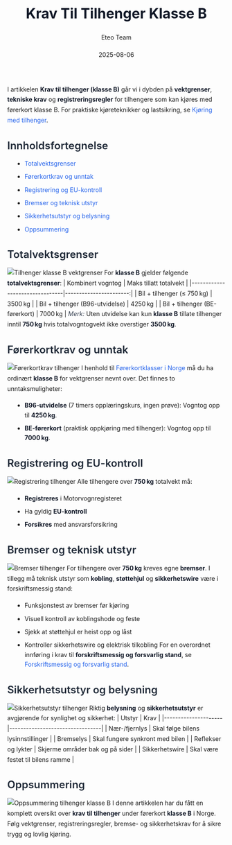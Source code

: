 ﻿---
title: "Krav Til Tilhenger Klasse B"
date: 2025-08-06
draft: false
author: "Eteo Team"
description: "Guide to Krav Til Tilhenger Klasse B for Norwegian driving theory exam."
categories: ["Driving Theory"]
tags: ["driving", "theory", "safety"]
featured_image: "/blogs/teori/krav-til-tilhenger-klasse-b/krav-til-tilhenger-klasse-b-image.svg"
---
<style>
/* Base text styling */
.article-content {
  font-family: 'Inter', -apple-system, BlinkMacSystemFont, 'Segoe UI', Roboto, Oxygen, Ubuntu, Cantarell, 'Open Sans', 'Helvetica Neue', sans-serif;
  line-height: 1.6;
  color: #1f2937;
  font-size: 16px;
}
/* Headers */
h1 {
  font-size: 2rem;
  font-weight: 700;
  margin: 2rem 0 1.5rem;
  color: #111827;
}
h2 {
  font-size: 1.5rem;
  font-weight: 600;
  margin: 2rem 0 1rem;
  color: #1f2937;
}
h3 {
  font-size: 1.25rem;
  font-weight: 600;
  margin: 1.5rem 0 0.75rem;
  color: #374151;
}
/* Paragraphs */
p {
  margin: 1rem 0;
  line-height: 1.7;
}
/* Lists */
ul, ol {
  margin: 1rem 0 1rem 1.5rem;
  padding-left: 1rem;
}
li {
  margin-bottom: 0.5rem;
  line-height: 1.6;
}
/* Bold and emphasis text */
strong, b {
  font-weight: 700 !important;
  color: #111827;
}
em, i {
  font-style: italic;
  color: #374151;
}
strong em, b i, em strong, i b {
  font-weight: 700 !important;
  font-style: italic;
  color: #111827;
}
/* Links */
a {
  color: #2563eb;
  text-decoration: none;
  transition: color 0.2s ease;
}
a:hover {
  color: #1d4ed8;
  text-decoration: underline;
}
/* Code blocks */
pre, code {
  font-family: 'SFMono-Regular', Consolas, 'Liberation Mono', Menlo, monospace;
  background-color: #f3f4f6;
  border-radius: 0.375rem;
  font-size: 0.875em;
}
pre {
  padding: 1rem;
  overflow-x: auto;
  margin: 1rem 0;
}
code {
  padding: 0.2em 0.4em;
}
/* Blockquotes */
blockquote {
  border-left: 4px solid #e5e7eb;
  margin: 1.5rem 0;
  padding: 0.75rem 1rem 0.75rem 1.5rem;
  background-color: #f9fafb;
  color: #4b5563;
  font-style: italic;
}
/* Tables */
table {
  margin: 1.5rem auto !important;
  border-collapse: collapse !important;
  width: 100% !important;
  max-width: 100%;
  box-shadow: 0 1px 3px rgba(0,0,0,0.1) !important;
  border-radius: 0.5rem !important;
  overflow: hidden !important;
  border: 1px solid #e5e7eb !important;
  display: table !important;
}
th, td {
  padding: 0.75rem 1.25rem !important;
  text-align: left !important;
  border: 1px solid #e5e7eb !important;
  vertical-align: top;
}
th {
  background-color: #f9fafb !important;
  font-weight: 600 !important;
  color: #111827 !important;
  text-transform: uppercase !important;
  font-size: 0.75rem !important;
  letter-spacing: 0.05em !important;
}
tr:nth-child(even) {
  background-color: #f9fafb !important;
}
tr:hover {
  background-color: #f3f4f6 !important;
}
/* Responsive adjustments */
@media (max-width: 768px) {
  .article-content {
    font-size: 15px;
  }
  h1 { font-size: 1.75rem; }
  h2 { font-size: 1.375rem; }
  h3 { font-size: 1.125rem; }
  table {
    display: block !important;
    overflow-x: auto !important;
    -webkit-overflow-scrolling: touch;
  }
}
</style>
I artikkelen **Krav til tilhenger (klasse B)** går vi i dybden på **vektgrenser**, **tekniske krav** og **registreringsregler** for tilhengere som kan kjøres med førerkort klasse B. For praktiske kjøreteknikker og lastsikring, se [Kjøring med tilhenger](/blogs/teori/kjoring-med-tilhenger "Kjøring med tilhenger - Guide til trygg hengerkjøring i Norge").
## Innholdsfortegnelse
* [Totalvektsgrenser](#totalvektsgrenser)
* [Førerkortkrav og unntak](#forerkortkrav-og-unntak)
* [Registrering og EU-kontroll](#registrering-og-eu-kontroll)
* [Bremser og teknisk utstyr](#bremser-og-teknisk-utstyr)
* [Sikkerhetsutstyr og belysning](#sikkerhetsutstyr-og-belysning)
* [Oppsummering](#oppsummering)
## Totalvektsgrenser
![Tilhenger klasse B vektgrenser](/blogs/teori/krav-til-tilhenger-klasse-b/tilhenger-klasse-b-vektgrenser.svg)
For **klasse B** gjelder følgende **totalvektsgrenser**:
| Kombinert vogntog               | Maks tillatt totalvekt |
|--------------------------------|-----------------------:|
| Bil + tilhenger (≤ 750 kg)      | 3500 kg                |
| Bil + tilhenger (B96-utvidelse) | 4250 kg                |
| Bil + tilhenger (BE-førerkort)  | 7000 kg                |
*Merk:* Uten utvidelse kan kun **klasse B** tillate tilhenger inntil **750 kg** hvis totalvogntogvekt ikke overstiger **3500 kg**.
## Førerkortkrav og unntak
![Førerkortkrav tilhenger](/blogs/teori/krav-til-tilhenger-klasse-b/forerkort-tilhenger-klasse-b.svg)
I henhold til [Førerkortklasser i Norge](/blogs/teori/forerkortklasser-oversikt "Førerkortklasser i Norge – oversikt og inndeling") må du ha ordinært **klasse B** for vektgrenser nevnt over. Det finnes to unntaksmuligheter:
* **B96-utvidelse** (7 timers opplæringskurs, ingen prøve): Vogntog opp til **4250 kg**.
* **BE-førerkort** (praktisk oppkjøring med tilhenger): Vogntog opp til **7000 kg**.
## Registrering og EU-kontroll
![Registrering tilhenger](/blogs/teori/krav-til-tilhenger-klasse-b/registrering-tilhenger.svg)
Alle tilhengere over **750 kg** totalvekt må:
* **Registreres** i Motorvognregisteret  
* Ha gyldig **EU-kontroll**  
* **Forsikres** med ansvarsforsikring  
## Bremser og teknisk utstyr
![Bremser tilhenger](/blogs/teori/krav-til-tilhenger-klasse-b/bremser-tilhenger.svg)
For tilhengere over **750 kg** kreves egne **bremser**. I tillegg må teknisk utstyr som **kobling**, **støttehjul** og **sikkerhetswire** være i forskriftsmessig stand:
* Funksjonstest av bremser før kjøring  
* Visuell kontroll av koblingshode og feste  
* Sjekk at støttehjul er heist opp og låst  
* Kontroller sikkerhetswire og elektrisk tilkobling
For en overordnet innføring i krav til **forskriftsmessig og forsvarlig stand**, se [Forskriftsmessig og forsvarlig stand](/blogs/teori/forskriftsmessig-og-forsvarlig-stand "Forskriftsmessig og forsvarlig stand - Overordnet guide til lovpålagt stand").
## Sikkerhetsutstyr og belysning
![Sikkerhetsutstyr tilhenger](/blogs/teori/krav-til-tilhenger-klasse-b/sikkerhetsutstyr-tilhenger.svg)
Riktig **belysning** og **sikkerhetsutstyr** er avgjørende for synlighet og sikkerhet:
| Utstyr              | Krav                            |
|---------------------|---------------------------------|
| Nær-/fjernlys       | Skal følge bilens lysinnstillinger |
| Bremselys           | Skal fungere synkront med bilen |
| Reflekser og lykter | Skjerme områder bak og på sider   |
| Sikkerhetswire      | Skal være festet til bilens ramme |
## Oppsummering
![Oppsummering tilhenger klasse B](/blogs/teori/krav-til-tilhenger-klasse-b/oppsummering-tilhenger-klasse-b.svg)
I denne artikkelen har du fått en komplett oversikt over **krav til tilhenger** under førerkort **klasse B** i Norge. Følg vektgrenser, registreringsregler, bremse- og sikkerhetskrav for å sikre trygg og lovlig kjøring.